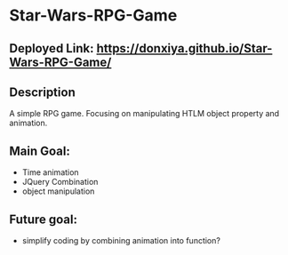 # Star-Wars-RPG-Game

## Deployed Link: https://donxiya.github.io/Star-Wars-RPG-Game/

## Description
A simple RPG game. Focusing on manipulating HTLM object property and animation.

## Main Goal:
- Time animation
- JQuery Combination
- object manipulation

## Future goal:
- simplify coding by combining animation into function?
